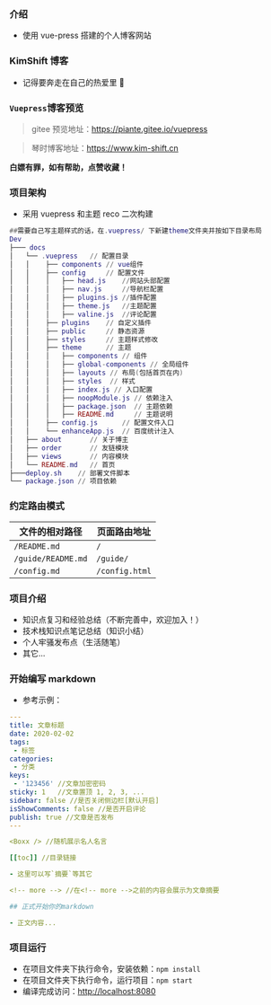 ### 介绍

- 使用 vue-press 搭建的个人博客网站

### KimShift 博客

- 记得要奔走在自己的热爱里 🌹

### `Vuepress`博客预览

> gitee 预览地址：https://piante.gitee.io/vuepress

> 琴时博客地址：https://www.kim-shift.cn

**白嫖有罪，如有帮助，点赞收藏！**

### 项目架构

- 采用 vuepress 和主题 reco 二次构建

```lua
##需要自己写主题样式的话，在.vuepress/ 下新建theme文件夹并按如下目录布局
Dev
├─── docs
│   └── .vuepress   // 配置目录
│   │    ├── components // vue组件
│   │    ├── config     // 配置文件
│   │    │   ├── head.js    //网站头部配置
│   │    │   ├── nav.js     //导航栏配置
│   │    │   ├── plugins.js //插件配置
│   │    │   ├── theme.js   //主题配置
│   │    │   ├── valine.js  //评论配置
│   │    ├── plugins    // 自定义插件
│   │    ├── public     // 静态资源
│   │    ├── styles     // 主题样式修改
│   │    ├── theme      // 主题
│   │    │   ├── components // 组件
│   │    │   ├── global-components // 全局组件
│   │    │   ├── layouts // 布局(包括首页在内)
│   │    │   ├── styles  // 样式
│   │    │   ├── index.js // 入口配置
│   │    │   ├── noopModule.js // 依赖注入
│   │    │   ├── package.json  // 主题依赖
│   │    │   ├── README.md     // 主题说明
│   │    ├── config.js      // 配置文件入口
│   │    └── enhanceApp.js  // 百度统计注入
│   ├── about       // 关于博主
│   ├── order       // 友链模块
│   ├── views       // 内容模块
│   └── README.md   // 首页
├───deploy.sh    // 部署文件脚本
└── package.json // 项目依赖
```

### 约定路由模式

| 文件的相对路径     | 页面路由地址   |
| ------------------ | -------------- |
| `/README.md`       | `/`            |
| `/guide/README.md` | `/guide/`      |
| `/config.md`       | `/config.html` |

### 项目介绍

- 知识点复习和经验总结（不断完善中，欢迎加入！）
- 技术栈知识点笔记总结（知识小结）
- 个人牢骚发布点（生活随笔）
- 其它...

### 开始编写 markdown

- 参考示例：

```yaml
---
title: 文章标题
date: 2020-02-02
tags:
 - 标签
categories:
 - 分类
keys:
 - '123456' //文章加密密码
sticky: 1   //文章置顶 1, 2, 3, ...
sidebar: false //是否关闭侧边栏[默认开启]
isShowComments: false //是否开启评论
publish: true //文章是否发布
---

<Boxx /> //随机展示名人名言

[[toc]] //目录链接

- 这里可以写`摘要`等其它

<!-- more --> //在<!-- more -->之前的内容会展示为文章摘要

## 正式开始你的markdown

- 正文内容...
```

### 项目运行

- 在项目文件夹下执行命令，安装依赖：`npm install`
- 在项目文件夹下执行命令，运行项目：`npm start`
- 编译完成访问：[http://localhost:8080](http://localhost:8080)
